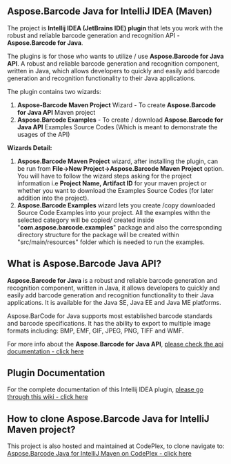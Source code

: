﻿## Aspose.Barcode Java for IntelliJ IDEA (Maven)
 
The project is **Intellij IDEA (JetBrains IDE) plugin**  that lets you work with the robust and reliable barcode generation and recognition API - **Aspose.Barcode for Java**.

The plugins is for those who wants to utilize / use **Aspose.Barcode for Java API**. A robust and reliable barcode generation and recognition component, written in Java, which allows developers to quickly and easily add barcode generation and recognition functionality to their Java applications.

The plugin contains two wizards:

1.  **Aspose-Barcode Maven Project** Wizard - To create **Aspose.Barcode for Java API** Maven project
2.  **Aspose.Barcode Examples** - To create / download **Aspose.Barcode for Java API** Examples Source Codes (Which is meant to demonstrate the usages of the API)

**Wizards Detail:**

1.  **Aspose.Barcode Maven Project** wizard, after installing the plugin, can be run from **File->New Project->Aspose.Barcode Maven Project** option. You will have to follow the wizard steps asking for the project information i.e **Project Name, Artifact ID** for your maven project or whether you want to download the Examples Source Codes (for later addition into the project).
2.  **Aspose.Barcode Examples** wizard lets you create /copy downloaded Source Code Examples into your project. All the examples withn the selected category will be copied/ created inside "**com.aspose.barcode.examples**" package and also the corresponding directory structure for the package will be created within "src/main/resources" folder which is needed to run the examples.

## What is Aspose.Barcode Java API?

**Aspose.Barcode for Java** is a robust and reliable barcode generation and recognition component, written in Java, it allows developers to quickly and easily add barcode generation and recognition functionality to their Java applications. It is available for the Java SE, Java EE and Java ME platforms.

Aspose.BarCode for Java supports most established barcode standards and barcode specifications. It has the ability to export to multiple image formats including: BMP, EMF, GIF, JPEG, PNG, TIFF and WMF.

For more info about the **Aspose.Barcode for Java API**, [please check the api documentation - click here](http://goo.gl/19r8Tz)

## Plugin Documentation

For the complete documentation of this Intellij IDEA plugin, [please go through this wiki - click here](http://www.aspose.com/docs/display/barcodejava/4.+Aspose.Barcode+Java+for+IntelliJ+IDEA+%28Maven%29)

## How to clone Aspose.Barcode Java for IntelliJ Maven project?

This project is also hosted and maintained at CodePlex, to clone navigate to: [Aspose.Barcode Java for IntelliJ Maven on CodePlex - click here](https://goo.gl/MLs8gG)
